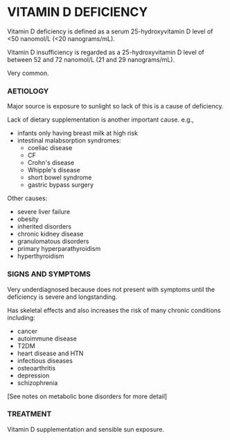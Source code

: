 # VITAMIN D DEFICIENCY

Vitamin D deficiency is defined as a serum 25-hydroxyvitamin D level of <50 nanomol/L (<20 nanograms/mL).

Vitamin D insufficiency is regarded as a 25-hydroxyvitamin D level of between 52 and 72 nanomol/L (21 and 29 nanograms/mL).

Very common.

### AETIOLOGY

Major source is exposure to sunlight so lack of this is a cause of deficiency.

Lack of dietary supplementation is another important cause. e.g.,

- infants only having breast milk at high risk
- intestinal malabsorption syndromes:
	- coeliac disease
	- CF
	- Crohn's disease
	- Whipple's disease
	- short bowel syndrome
	- gastric bypass surgery

Other causes:

- severe liver failure
- obesity
- inherited disorders
- chronic kidney disease 
- granulomatous disorders
- primary hyperparathyroidism
- hyperthyroidism

### SIGNS AND SYMPTOMS

Very underdiagnosed because does not present with symptoms until the deficiency is severe and longstanding.

Has skeletal effects and also increases the risk of many chronic conditions including:

- cancer
- autoimmune disease
- T2DM
- heart disease and HTN
- infectious diseases
- osteoarthritis
- depression
- schizophrenia

[See notes on metabolic bone disorders for more detail]

### TREATMENT

Vitamin D supplementation and sensible sun exposure.




